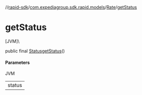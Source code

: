 //[rapid-sdk](../../../index.md)/[com.expediagroup.sdk.rapid.models](../index.md)/[Rate](index.md)/[getStatus](get-status.md)

# getStatus

[JVM]\

public final [Status](../-status/index.md)[getStatus](get-status.md)()

#### Parameters

JVM

| |
|---|
| status |
